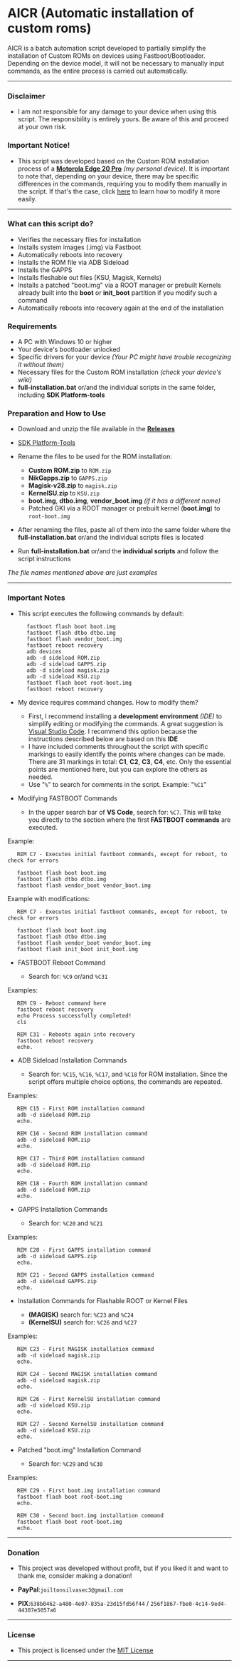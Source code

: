# AICR (Automatic installation of custom roms)

AICR is a batch automation script developed to partially simplify the installation of Custom ROMs on devices using Fastboot/Bootloader. Depending on the device model, it will not be necessary to manually input commands, as the entire process is carried out automatically.

---

### Disclaimer

- I am not responsible for any damage to your device when using this script. The responsibility is entirely yours. Be aware of this and proceed at your own risk.

### Important Notice!

- This script was developed based on the Custom ROM installation process of a [**Motorola Edge 20 Pro**](https://wiki.lineageos.org/devices/pstar/install/#) _(my personal device)_. It is important to note that, depending on your device, there may be specific differences in the commands, requiring you to modify them manually in the script. If that's the case, click [here](#important-notes) to learn how to modify it more easily.

---

### What can this script do?

   - Verifies the necessary files for installation
   - Installs system images (.img) via Fastboot
   - Automatically reboots into recovery
   - Installs the ROM file via ADB Sideload
   - Installs the GAPPS
   - Installs fleshable out files (KSU, Magisk, Kernels)
   - Installs a patched "boot.img" via a ROOT manager or prebuilt Kernels already built into the **boot** or **init_boot** partition if you modify such a command
   - Automatically reboots into recovery again at the end of the installation

### Requirements

- A PC with Windows 10 or higher
- Your device's bootloader unlocked
- Specific drivers for your device _(Your PC might have trouble recognizing it without them)_
- Necessary files for the Custom ROM installation _(check your device's wiki)_
- **full-installation.bat** or/and the individual scripts in the same folder, including **SDK Platform-tools**
### Preparation and How to Use

- Download and unzip the file available in the [**Releases**](https://github.com/B9R7M/AICR/releases)
- [SDK Platform-Tools](https://developer.android.com/tools/releases/platform-tools?hl=en)
- Rename the files to be used for the ROM installation:

    - **Custom ROM.zip** to `ROM.zip`
    - **NikGapps.zip** to `GAPPS.zip`
    - **Magisk-v28.zip** to `magisk.zip`
    - **KernelSU.zip** to `KSU.zip`
    - **boot.img**, **dtbo.img**, **vendor_boot.img** _(if it has a different name)_
    - Patched GKI via a ROOT manager or prebuilt kernel (**boot.img**) to `root-boot.img`

- After renaming the files, paste all of them into the same folder where the **full-installation.bat** or/and the individual scripts files is located

- Run **full-installation.bat** or/and the **individual scripts** and follow the script instructions

_The file names mentioned above are just examples_

---

### Important Notes

- This script executes the following commands by default:

 ```
       fastboot flash boot boot.img
       fastboot flash dtbo dtbo.img
       fastboot flash vendor_boot.img
       fastboot reboot recovery
       adb devices
       adb -d sideload ROM.zip
       adb -d sideload GAPPS.zip
       adb -d sideload magisk.zip
       adb -d sideload KSU.zip
       fastboot flash boot root-boot.img
       fastboot reboot recovery
```

- My device requires command changes. How to modify them?

    - First, I recommend installing a **development environment** _(IDE)_ to simplify editing or modifying the commands. A great suggestion is [Visual Studio Code](https://code.visualstudio.com/download). I recommend this option because the instructions described below are based on this **IDE**
    - I have included comments throughout the script with specific markings to easily identify the points where changes can be made. There are 31 markings in total: **C1**, **C2**, **C3**, **C4**, etc. Only the essential points are mentioned here, but you can explore the others as needed.
    - Use "`%`" to search for comments in the script. Example: "`%C1`"

- Modifying FASTBOOT Commands

    - In the upper search bar of **VS Code**, search for: `%C7`. This will take you directly to the section where the first **FASTBOOT commands** are executed.


Example:

```Batch
   REM C7 - Executes initial fastboot commands, except for reboot, to check for errors

   fastboot flash boot boot.img
   fastboot flash dtbo dtbo.img
   fastboot flash vendor_boot vendor_boot.img

```


Example with modifications:

```Batch
   REM C7 - Executes initial fastboot commands, except for reboot, to check for errors

   fastboot flash boot boot.img
   fastboot flash dtbo dtbo.img
   fastboot flash vendor_boot vendor_boot.img
   fastboot flash init_boot init_boot.img

```


- FASTBOOT Reboot Command

     - Search for: `%C9` or/and `%C31`


Examples:

```Batch
   REM C9 - Reboot command here
   fastboot reboot recovery
   echo Process successfully completed!
   cls

```
```Batch
   REM C31 - Reboots again into recovery
   fastboot reboot recovery
   echo.

```


- ADB Sideload Installation Commands

     - Search for: `%C15`, `%C16`, `%C17`, and `%C18` for ROM installation. Since the script offers multiple choice options, the commands are repeated.


Examples:

```Batch
   REM C15 - First ROM installation command
   adb -d sideload ROM.zip
   echo.

```
```Batch
   REM C16 - Second ROM installation command
   adb -d sideload ROM.zip
   echo.

```
```Batch
   REM C17 - Third ROM installation command
   adb -d sideload ROM.zip
   echo.

```
```Batch
   REM C18 - Fourth ROM installation command
   adb -d sideload ROM.zip
   echo.

```


- GAPPS Installation Commands

     - Search for: `%C20` and `%C21`


Examples:

```Batch
   REM C20 - First GAPPS installation command
   adb -d sideload GAPPS.zip
   echo.

```
```Batch
   REM C21 - Second GAPPS installation command
   adb -d sideload GAPPS.zip
   echo.

```

 - Installation Commands for Flashable ROOT or Kernel Files

     - **(MAGISK)** search for: `%C23` and `%C24`
     - **(KernelSU)** search for: `%C26` and `%C27`


Examples:

```Batch
   REM C23 - First MAGISK installation command
   adb -d sideload magisk.zip
   echo.

```
```Batch
   REM C24 - Second MAGISK installation command
   adb -d sideload magisk.zip
   echo.

```
```Batch
   REM C26 - First KernelSU installation command
   adb -d sideload KSU.zip
   echo.

```
```Batch
   REM C27 - Second KernelSU installation command
   adb -d sideload KSU.zip
   echo.

```

- Patched "boot.img" Installation Command

     - Search for: `%C29` and `%C30`


Examples:

```Batch
   REM C29 - First boot.img installation command
   fastboot flash boot root-boot.img
   echo.

```
```Batch
   REM C30 - Second boot.img installation command
   fastboot flash boot root-boot.img
   echo.

```


---


### Donation

- This project was developed without profit, but if you liked it and want to thank me, consider making a donation!

- **PayPal**:`joiltonsilvasec3@gmail.com`
- **PIX**:`638b0462-a480-4e07-835a-23d15fd56f44` / `256f1867-fbe0-4c14-9ed4-44307e5057a6`

---

### License

- This project is licensed under the [MIT License](https://github.com/B9R7M/CMD-AICR/blob/main/LICENSE)

---
